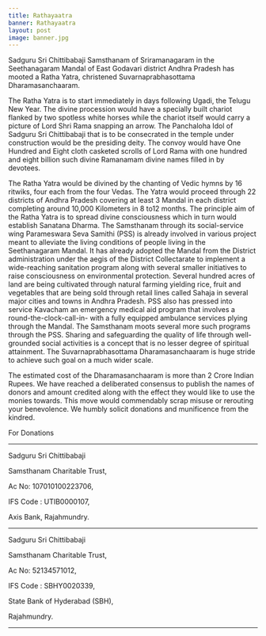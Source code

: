```yaml
---
title: Rathayaatra
banner: Rathayaatra
layout: post
image: banner.jpg
---
```


Sadguru Sri Chittibabaji Samsthanam of Sriramanagaram in the Seethanagaram Mandal of East Godavari district Andhra Pradesh has mooted a Ratha Yatra, christened Suvarnaprabhasottama Dharamasanchaaram.

The Ratha Yatra is to start immediately in days following Ugadi, the Telugu New Year. The divine procession would have a specially built chariot flanked by two spotless white horses while the chariot itself would carry a picture of Lord Shri Rama snapping an arrow. The Panchaloha Idol of Sadguru Sri Chittibabaji that is to be consecrated in the temple under construction would be the presiding deity. The convoy would have One Hundred and Eight cloth casketed scrolls of Lord Rama with one hundred and eight billion such divine Ramanamam divine names filled in by devotees.

The Ratha Yatra would be divined by the chanting of Vedic hymns by 16 ritwiks, four each from the four Vedas. The Yatra would proceed through 22 districts of Andhra Pradesh covering at least 3 Mandal in each district completing around 10,000 Kilometers in 8 to12 months. The principle aim of the Ratha Yatra is to spread divine consciousness which in turn would establish Sanatana Dharma. The Samsthanam through its social-service wing Parameswara Seva Samithi (PSS) is already involved in various project meant to alleviate the living conditions of people living in the Seethanagaram Mandal. It has already adopted the Mandal from the District administration under the aegis of the District Collectarate to implement a wide-reaching sanitation program along with several smaller initiatives to raise consciousness on environmental protection. Several hundred acres of land are being cultivated through natural farming yielding rice, fruit and vegetables that are being sold through retail lines called Sahaja in several major cities and towns in Andhra Pradesh. PSS also has pressed into service Kavacham an emergency medical aid program that involves a round-the-clock-call-in- with a fully equipped ambulance services plying through the Mandal. The Samsthanam moots several more such programs through the PSS. Sharing and safeguarding the quality of life through well-grounded social activities is a concept that is no lesser degree of spiritual attainment. The Suvarnaprabhasottama Dharamasanchaaram is huge stride to achieve such goal on a much wider scale.

The estimated cost of the Dharamasanchaaram is more than 2 Crore Indian Rupees. We have reached a deliberated consensus to publish the names of donors and amount credited along with the effect they would like to use the monies towards. This move would commendably scrap misuse or rerouting your benevolence. We humbly solicit donations and munificence from the kindred.


For Donations

---

Sadguru Sri Chittibabaji

Samsthanam Charitable Trust,

Ac No: 107010100223706,

IFS Code : UTIB0000107,

Axis Bank, Rajahmundry.

---

Sadguru Sri Chittibabaji

Samsthanam Charitable Trust,

Ac No: 52134571012,

IFS Code : SBHY0020339,

State Bank of Hyderabad (SBH),

Rajahmundry.

---
